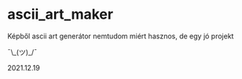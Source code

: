 # ascii_art_maker

Képből ascii art generátor
nemtudom miért hasznos, de egy jó projekt<br>
 <p>¯\_(ツ)_/¯</p>


2021.12.19<br>
